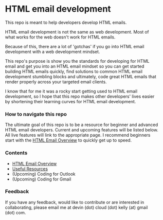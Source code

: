 # HTML email development



This repo is meant to help developers develop HTML emails. 

HTML email development is not the same as web development. Most of what works for the web doesn't work for HTML emails. 

Because of this, there are a lot of 'gotchas' if you go into HTML email development with a web development mindset. 

This repo's purpose is show you the standards for developing for HTML email and get you into an HTML email mindset so you can get started building HTML emails quickly, find solutions to common HTML email development stumbling blocks and ultimately, code great HTML emails that render properly across your targeted email clients.

I know that for me it was a rocky start getting used to HTML email development, so I hope that this repo makes other developers' lives easier by shortening their learning curves for HTML email development.

### How to navigate this repo

The ultimate goal of this repo is to be a resource for beginner and advanced HTML email developers. Current and upcoming features will be listed below. All live features will link to the appropriate page. I recommend beginners start with the [HTML Email Overview](overview.md) to quickly get up to speed.

### Contents

- [HTML Email Overview](overview.md)
- [Useful Resources](resources.md)
- (Upcoming) Coding for Outlook
- (Upcoming) Coding for Gmail

### Feedback

If you have any feedback, would like to contribute or are interested in collaborating, please email me at devin (dot) cloud (dot) kelly (at) gmail (dot) com.

